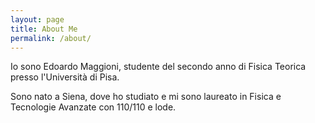 ```yaml
---
layout: page
title: About Me
permalink: /about/
---
```


Io sono Edoardo Maggioni, studente del secondo anno di Fisica Teorica presso l'Università di Pisa.


Sono nato a Siena, dove ho studiato e mi sono laureato in Fisica e Tecnologie Avanzate con 110/110 e lode. 
